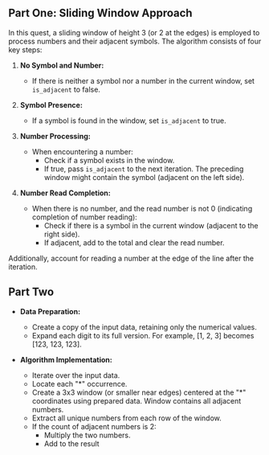 ## Part One: Sliding Window Approach

In this quest, a sliding window of height 3 (or 2 at the edges) is employed to process numbers and their adjacent symbols. The algorithm consists of four key steps:

1. **No Symbol and Number:**

   - If there is neither a symbol nor a number in the current window, set `is_adjacent` to false.

2. **Symbol Presence:**

   - If a symbol is found in the window, set `is_adjacent` to true.

3. **Number Processing:**

   - When encountering a number:
     - Check if a symbol exists in the window.
     - If true, pass `is_adjacent` to the next iteration. The preceding window might contain the symbol (adjacent on the left side).

4. **Number Read Completion:**
   - When there is no number, and the read number is not 0 (indicating completion of number reading):
     - Check if there is a symbol in the current window (adjacent to the right side).
     - If adjacent, add to the total and clear the read number.

Additionally, account for reading a number at the edge of the line after the iteration.

## Part Two

- **Data Preparation:**

  - Create a copy of the input data, retaining only the numerical values.
  - Expand each digit to its full version. For example, [1, 2, 3] becomes [123, 123, 123].

- **Algorithm Implementation:**
  - Iterate over the input data.
  - Locate each "\*" occurrence.
  - Create a 3x3 window (or smaller near edges) centered at the "\*" coordinates using prepared data. Window contains all adjacent numbers.
  - Extract all unique numbers from each row of the window.
  - If the count of adjacent numbers is 2:
    - Multiply the two numbers.
    - Add to the result
